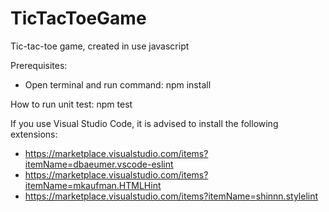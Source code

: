 # TicTacToeGame
Tic-tac-toe game, created in use javascript

Prerequisites:
* Open terminal and run command:
npm install

How to run unit test:
npm test

If you use Visual Studio Code, it is advised to install the following extensions:
* https://marketplace.visualstudio.com/items?itemName=dbaeumer.vscode-eslint
* https://marketplace.visualstudio.com/items?itemName=mkaufman.HTMLHint
* https://marketplace.visualstudio.com/items?itemName=shinnn.stylelint
